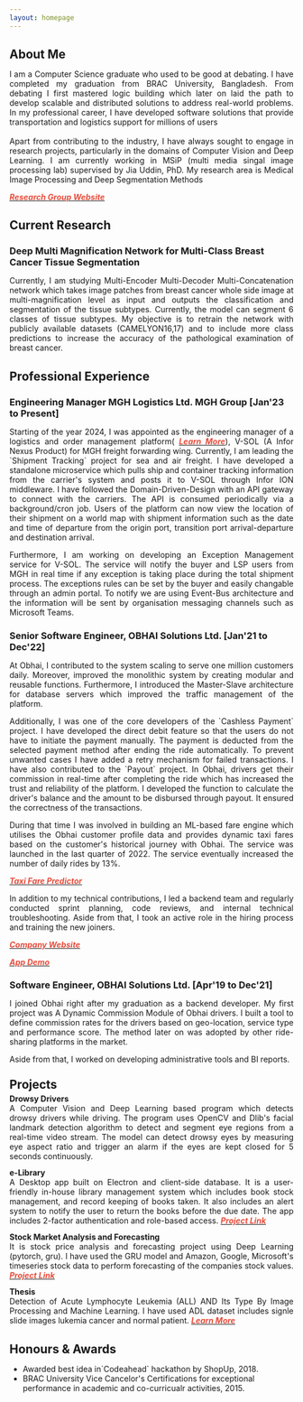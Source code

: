 ```yaml
---
layout: homepage
---
```

<h2 class="h2-color" style="margin-bottom:4px;"> About Me</h2>
<p class="par-color" style="text-align: justify">I am a Computer Science graduate who used to be good at debating. I have completed my graduation from BRAC University, Bangladesh. From debating I first mastered logic building which later on laid the path to develop scalable and distributed solutions to address real-world problems. In my professional career, I have developed software solutions that provide transportation and logistics support for millions of users
<br><br>
Apart from contributing to the industry, I have always sought to engage in research projects, particularly in the domains of Computer Vision and Deep Learning. I am currently working in MSiP (multi media singal image processing lab) supervised by Jia Uddin, PhD. My research area is Medical Image Processing and Deep Segmentation Methods

<p class="par-color" style="text-align: justify">
 <strong><a href="https://sites.google.com/view/drjiauddin/research-areas?authuser=0"><i style="color:#e74d3c">Research Group Website</i></a></strong></p>

 </p>

<!-- <h2 class="h2-color" style="margin-bottom:4px"> Research Interests </h2> -->

<!-- <ul>
  <li class="par-color">Software Engineering</li>
  <li class="par-color">Human Computer Interaction</li>
  <li class="par-color">High Performance Computing</li>
</ul> -->


<h2 class="h2-color" style="margin-bottom:4px"> Current Research </h2>
<h3 class="h2-color" style="margin-bottom:3px"> Deep Multi Magnification Network for Multi-Class Breast Cancer Tissue Segmentation</h3>
<p class="par-color" style="text-align: justify">Currently, I am studying Multi-Encoder Multi-Decoder Multi-Concatenation network which takes image patches from  breast cancer whole side image at multi-magnification level as input and outputs the classification and segmentation of the tissue subtypes. Currently, the model can segment 6 classes of tissue subtypes. My objective is to retrain the network with publicly available datasets (CAMELYON16,17) and to include more class predictions to increase the accuracy of the pathological examination of breast cancer.</p>


<h2 class="h2-color"  style="margin-bottom:8px">Professional Experience</h2>
<h3 class="h2-color" style="margin-bottom:8px">Engineering Manager MGH Logistics Ltd. MGH Group [Jan'23 to Present]</h3>
<p class="par-color" style="margin-bottom:8px; text-align: justify;">Starting of the year 2024, I was appointed as the engineering manager of a logistics and order management platform( <strong><a href="https://drive.google.com/file/d/1nhzC6554nGKg1rjZufO3UVJvUGfPqoj9/view?usp=sharing"><i style="color:#e74d3c">Learn More</i></a></strong>), V-SOL (A Infor Nexus Product) for MGH freight forwarding wing. Currently, I am leading the `Shipment Tracking` project for sea and air freight. I have developed a standalone microservice which pulls ship and container tracking information from the carrier's system and posts it to V-SOL through Infor ION middleware. I have followed the Domain-Driven-Design with an API gateway to connect with the carriers. The API is consumed periodically via a background/cron job. Users of the platform can now view the location of their shipment on a world map with shipment information such as the date and time of departure from the origin port, transition port arrival-departure and destination arrival. </p>

<p class="par-color" style="margin-bottom:22px; text-align: justify;">
Furthermore, I am working on developing an Exception Management service for V-SOL. The service will notify the buyer and LSP users from MGH in real time if any exception is taking place during the total shipment process. The exceptions rules can be set by the buyer and easily changable through an admin portal. To notify we are using Event-Bus architecture and the information will be sent by organisation messaging channels such as Microsoft Teams.</p>



<h3 class="h2-color" style="margin-bottom:8px">Senior Software Engineer, OBHAI Solutions Ltd. [Jan'21 to Dec'22]</h3>
<p class="par-color" style="margin-bottom:8px; text-align: justify;">At Obhai, I contributed to the system scaling to serve one million customers daily. Moreover, improved the monolithic system by creating modular and reusable functions. Furthermore, I introduced the Master-Slave architecture for database servers which improved the traffic management of the platform.</p>

<p class="par-color" style="margin-bottom:8px; text-align: justify;">
Additionally, I was one of the core developers of the `Cashless Payment` project. I have developed the direct debit feature so that the users do not have to initiate the payment manually. The payment is deducted from the selected payment method after ending the ride automatically. To prevent unwanted cases I have added a retry mechanism for failed transactions. I have also contributed to the `Payout` project. In Obhai, drivers get their commission in real-time after completing the ride which has increased the trust and reliability of the platform. I developed the function to calculate the driver's balance and the amount to be disbursed through payout. It ensured the correctness of the transactions.</p>

<p class="par-color" style="margin-bottom:8px; text-align: justify;">
During that time I was involved in building an ML-based fare engine which utilises the Obhai customer profile data and provides dynamic taxi fares based on the customer's historical journey with Obhai. The service was launched in the last quarter of 2022. The service eventually increased the number of daily rides by 13%.  
<p class="par-color" style="margin-bottom:8px; text-align: justify;">
<strong><a href="https://big-ball-477.notion.site/Real-Time-Fare-Prediction-Model-186a0571a31b4fd8993b049f04704356?pvs=4"><i style="color:#e74d3c">Taxi Fare Predictor</i></a></strong></p>

<p class="par-color" style="margin-bottom:8px; text-align: justify;">
In addition to my technical contributions, I led a backend team and regularly conducted sprint planning, code reviews, and internal technical troubleshooting. Aside from that, I took an active role in the hiring process and training the new joiners.</p> 

<p class="par-color" style="margin-bottom:8px; text-align: justify;">
<strong><a href="http://www.obhai.com"><i style="color:#e74d3c">Company Website  </i></a></strong> </p>
<p class="par-color" style="margin-bottom:8px; text-align: justify;">
<strong><a href="https://drive.google.com/file/d/16vC21IPxDQdZeD3h-70zP2Ezbx2d23h4/view?usp=drive_link"><i style="color:#e74d3c">App Demo</i></a></strong></p>



<h3 class="h2-color"  style="margin-bottom:8px;">Software Engineer, OBHAI Solutions Ltd. [Apr'19 to Dec'21]</h3> 
<p class="par-color" style="margin-bottom:8px; text-align: justify;">I joined Obhai right after my graduation as a backend developer. My first project was A Dynamic Commission Module of Obhai drivers. I built a tool to define commission rates for the drivers based on geo-location, service type and performance score. The method later on was adopted by other ride-sharing platforms in the market.</p>
<p class="par-color" style="margin-bottom:8px; text-align: justify;">
Aside from that, I worked on developing administrative tools and BI reports.</p>

<!-- ## News

- **[Feb 2020]** Our paper about incremental learning is accepted to [CVPR 2020](http://cvpr2020.thecvf.com/).
- **[Feb 2020]** We will host the [ACM Multimedia Asia 2020](https://mmasia2020.org/) conference in Singapore!
- **[Sep 2019]** Our paper about few-shot learning is accepted to [NeurIPS 2019](https://nips.cc/Conferences/2019).
- **[Mar 2019]** Our paper about few-shot learning is accepted to [CVPR 2019](http://cvpr2019.thecvf.com/). -->




<!-- <h2 class="h2-color">Selected Projects</h2> -->
<!-- Projects -->
<h2 class="h2-color" style="margin-top:24px; margin-bottom:4px">Projects</h2>



<h4 class="h2-color" style="margin : 0">Drowsy Drivers</h4>
<p class="par-color" style="margin-top: 0; margin-bottom:12px; text-align: justify;">A Computer Vision and Deep Learning based program which detects drowsy drivers while driving. The program uses OpenCV and Dlib's facial landmark detection algorithm to detect and segment eye regions from a real-time video stream. The model can detect drowsy eyes by measuring eye aspect ratio and trigger an alarm if the eyes are kept closed for 5 seconds continuously.</p>


<h4 class="h2-color" style="margin : 0">e-Library</h4>
<p class="par-color" style="margin-top: 0; margin-bottom:12px; text-align: justify;">A Desktop app built on Electron and client-side database. It is a user-friendly in-house library management system which includes book stock management, and record keeping of books taken. It also includes an alert system to notify the user to return the books before the due date. The app includes 2-factor authentication and role-based access. <strong><a href="https://github.com/Himadri001/libray-management-system"><i style="color:#e74d3c">Project Link</i></a></strong></p>


<h4 class="h2-color" style="margin : 0">Stock Market Analysis and Forecasting</h4>
<p class="par-color" style="margin-top: 0; margin-bottom:12px; text-align: justify;">It is stock price analysis and forecasting project using Deep Learning (pytorch, gru). I have used the GRU model and Amazon, Google, Microsoft's timeseries stock data to perform forecasting of the companies stock values. <strong><a href="https://github.com/Himadri001/stock_forecasting"><i style="color:#e74d3c">Project Link</i></a></strong></p>

<h4 class="h2-color" style="margin : 0">Thesis</h4>
<p class="par-color" style="margin-top: 0; text-align: justify;">Detection of Acute Lymphocyte Leukemia (ALL) AND Its Type By Image Processing and Machine Learning. I have used ADL dataset includes signle slide images lukemia cancer and normal patient. <strong><a href="./assets/pdf/Thesis_Fall_18.pdf"><i style="color:#e74d3c"> Learn More</i></a></strong></p>


<h2 class="h2-color" style="margin-bottom:4px">Honours & Awards</h2>
  <ul>
    <li class="par-color">Awarded best idea in`Codeahead` hackathon by ShopUp, 2018.</li>
    <li class="par-color">BRAC University Vice Cancelor's Certifications for exceptional performance in academic and co-curricualr activities, 2015.</li>
  </ul>
<!-- ## Selected Talks

- **Learning to Self-Train for Semi-Supervised Few-Shot Classification**
  <br>
  NeurIPS Official Meetups
  <br>
  Beijing, China, December 2019 [[Slides](https://people.mpi-inf.mpg.de/~yaliu/files/learning-to-self-train-slides.pdf)]

- **Multi-Class Incremental Learning**
  <br>
  School of Computer Science and Engineering, Nanyang Technological University
  <br>
  Singapore, July 2019 [[Slides](https://people.mpi-inf.mpg.de/~yaliu/files/multi-class-incremental-learning.pdf)]

- **Meta-Transfer Learning for Few-Shot Learning**
  <br>
  School of Computing, National University of Singapore
  <br>
  Singapore, April 2019 [[Slides](https://people.mpi-inf.mpg.de/~yaliu/files/meta-transfer-learning-slides.pdf)]

## Services

- Co-organizer: [ACM MM Asia 2020](https://mmasia2020.org/).
- Conference Reviewers: [NeurIPS 2020](https://neurips.cc/Conferences/2020), and [CVPR 2020](http://cvpr2020.thecvf.com/).
- Journal Reviewers: [T-PAMI](https://ieeexplore.ieee.org/xpl/RecentIssue.jsp?punumber=34), and [IJCV](https://www.springer.com/journal/11263). -->


<!-- <h2 class="h2-color" style="margin-bottom:4px">Test Scores</h2>
<ul>
  <li class="par-color"><strong>GRE(312)</strong> Quant: 165 | Verbal: 147 | AWA: 3.5</li>
  <li class="par-color"><strong> IELTS(7.5)</strong>Listening: 8 | Reading: 8 | Speaking: 7 | Writing: 7</li>
</ul> -->
